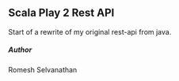## Scala Play 2 Rest API

Start of a rewrite of my original rest-api from java.

##### Author 

Romesh Selvanathan